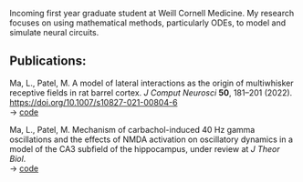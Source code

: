Incoming first year graduate student at Weill Cornell Medicine. My research focuses on using mathematical methods, particularly ODEs, to model and simulate neural circuits. 

## Publications:  

Ma, L., Patel, M. A model of lateral interactions as the origin of multiwhisker receptive fields in rat barrel cortex. _J Comput Neurosci_ **50**, 181–201 (2022). https://doi.org/10.1007/s10827-021-00804-6  
-> [code](https://github.com/lma000/LateralBarrelModel)

Ma, L., Patel, M. Mechanism of carbachol-induced 40 Hz gamma oscillations and the effects of NMDA activation on oscillatory dynamics in a model of the CA3 subfield of the hippocampus, under review at _J Theor Biol_.   
-> [code](https://github.com/lma000/CA3OscModel)
